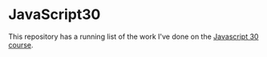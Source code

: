 # JavaScript30

This repository has a running list of the work I've done on the [Javascript 30 course](https://javascript30.com/).
